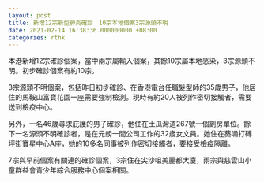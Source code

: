```yaml
---
layout: post
title: 新增12宗新型肺炎確診　10宗本地個案3宗源頭不明
date: 2021-02-14 16:38:36.000000000 +08:00
categories: rthk
---
```


本港新增12宗確診個案，當中兩宗屬輸入個案，其餘10宗屬本地感染，3宗源頭不明。初步確診個案有約10宗。

3宗源頭不明個案，包括昨日初步確診、在香港電台任職髮型師的35歲男子，他居住的馬鞍山富寶花園一座需要強制檢測。現時有約20人被列作密切接觸者，需要送到檢疫中心。

另外，一名46歲尋求庇護的男子確診，他住在土瓜灣道267號一個劏房單位。餘下一名源頭不明確診者，是在元朗一間公司工作的32歲女文員。她住在葵涌打磚坪街寶星中心A座，她的10多名同事被列作密切接觸者，要接受檢疫隔離。

7宗與早前個案有關連的確診個案，3宗住在尖沙咀美麗都大廈，兩宗與慈雲山小童群益會青少年綜合服務中心個案相關。
